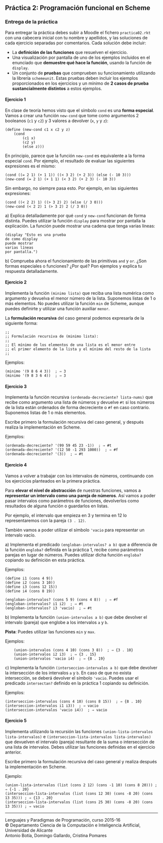 ## Práctica 2: Programación funcional en Scheme

### Entrega de la práctica

Para entregar la práctica debes subir a Moodle el fichero
`practica02.rkt` con una cabecera inicial con tu nombre y apellidos, y
las soluciones de cada ejercicio separadas por comentarios. Cada
solución debe incluir:

- La **definición de las funciones** que resuelven el ejercicio.
- Una visualización por pantalla de uno de los ejemplos incluidos en
  el enunciado que **demuestre qué hace la función**, usando la
  función de `display`.
- Un conjunto de **pruebas** que comprueben su funcionamiento
  utilizando la librería `schemeunit`. Estas pruebas deben incluir los
  ejemplos proporcionados en los ejercicios y un mínimo de **2 casos
  de prueba sustancialmente distintos** a estos ejemplos.

#### Ejercicio 1

En clase de teoría hemos visto que el símbolo `cond` es una **forma
especial**. Vamos a crear una función `new-cond` que tome como
argumentos 2 booleanos (`c1` y `c2`) y 3 valores a devolver (`x`, `y`
y `z`):

```
(define (new-cond c1 x c2 y z)
	(cond
		(c1 x)
		(c2 y)
		(else z)))
```

En principio, parece que la función `new-cond` es equivalente a la
forma especial `cond`. Por ejemplo, el resultado de evaluar las
siguientes expresiones es el mismo:

	(cond ((= 2 1) (+ 1 1)) ((< 3 2) (+ 2 3)) (else (- 10 3)))
	(new-cond (= 2 1) (+ 1 1) (< 3 2) (+ 2 3) (- 10 3))

Sin embargo, no siempre pasa esto. Por ejemplo, en las siguientes
expresiones:

	(cond ((< 2 2) 1) ((> 3 2) 2) (else (/ 3 0)))
	(new-cond (< 2 2) 1 (> 3 2) 2 (/ 3 0))

a) Explica detalladamente por qué `cond` y `new-cond` funcionan de
forma distinta. Puedes utilizar la función `display` para mostrar por
pantalla la explicación. La función puede mostrar una cadena que tenga
varias líneas:

    (display "Esto es una prueba
    de como display
    puede mostrar
    varias líneas
    por pantalla.")

b) Comprueba ahora el funcionamiento de las primitivas `and` y
`or`. ¿Son formas especiales o funciones? ¿Por qué? Pon ejemplos y
explica tu respuesta detalladamente.


#### Ejercicio 2

Implementa la función `(minimo lista)` que reciba una lista numérica
como argumento y devuelva el menor número de la lista. Suponemos
listas de 1 o más elementos. No puedes utilizar la función `min` de
Scheme, aunque puedes definirte y utilizar una función auxiliar
`menor`.

La **formulación recursiva** del caso general podemos expresarla de la
siguiente forma:

	;;
	;; Formulación recursiva de (minimo lista):
	;;
	;; El mínimo de los elementos de una lista es el menor entre
	;; el primer elemento de la lista y el mínimo del resto de la lista
	;;

Ejemplos:

	(minimo '(9 8 6 4 3))  ; ⇒ 3
	(minimo '(9 8 3 6 4))  ; ⇒ 3

#### Ejercicio 3

Implementa la función recursiva `(ordenada-decreciente? lista-nums)`
que recibe como argumento una lista de números y devuelve `#t` si los
números de la lista están ordenados de forma decreciente o `#f` en
caso contrario. Suponemos listas de 1 o más elementos.

Escribe primero la formulación recursiva del caso general, y después
realiza la implementación en Scheme.

Ejemplos:

	(ordenada-decreciente? '(99 59 45 23 -1))  ; ⇒ #t
	(ordenada-decreciente? '(12 50 -1 293 1000))  ; ⇒ #f
	(ordenada-decreciente? '(3))  ; ⇒ #t


#### Ejercicio 4

Vamos a volver a trabajar con los intervalos de números, continuando
con los ejercicios planteados en la primera práctica.

Para **elevar el nivel de abstracción** de nuestras funciones, vamos a
**representar un intervalo como una pareja de números**. Así vamos a
poder pasar intervalos como parámetros de funciones, devolverlos como
resultados de alguna función o guardarlos en listas.

Por ejemplo, el intervalo que empieza en 3 y termina en 12 lo
representaremos con la pareja `(3 . 12)`.

También vamos a poder utilizar el símbolo `'vacio` para representar un
intervalo vacío.

a) Implementa el predicado `(engloban-intervalos? a b)` que a
diferencia de la función `engloba?` definida en la práctica 1, recibe
como parámetros parejas en lugar de números. Puedes utilizar dicha
función `engloba?` copiando su definición en esta práctica.

Ejemplos:

	(define i1 (cons 4 9))
	(define i2 (cons 3 10))
	(define i3 (cons 12 15))
	(define i4 (cons 8 19))

	(engloban-intervalos? (cons 5 9) (cons 4 8))  ; ⇒ #f
	(engloban-intervalos? i1 i2)  ; ⇒ #t
	(engloban-intervalos? i3 'vacio)  ; ⇒ #t

b) Implementa la función `(union-intervalos a b)` que debe devolver el
intervalo (pareja) que englobe a los intervalos `a` y `b`.

**Pista**: Puedes utilizar las funciones `min` y `max`.

Ejemplos:

		(union-intervalos (cons 4 10) (cons 3 8))  ; ⇒ {3 . 10}
		(union-intervalos i2 i3)  ; ⇒ {3 . 15}
		(union-intervalos 'vacio i4)  ; ⇒ {8 . 19}

c) Implementa la función `(interseccion-intervalos a b)` que debe
devolver la intersección de los intervalos `a` y `b`. En caso de que
no exista intersección, se deberá devolver el símbolo `'vacio`. Puedes
usar el predicado `intersectan?` definido en la práctica 1 copiando su
definición.

Ejemplos:

	(interseccion-intervalos (cons 4 10) (cons 8 15))  ; ⇒ {8 . 10}
	(interseccion-intervalos i1 i3))  ; ⇒ vacio
	(interseccion-intervalos 'vacio i4))  ; ⇒ vacio

#### Ejercicio 5

Implementa utilizando la recursión las funciones
`(union-lista-intervalos lista-intervalos)` e
`(interseccion-lista-intervalos lista-intervalos)` que devuelven el
intervalo (pareja) resultante de la suma o intersección de una lista
de intervalos. Debes utilizar las funciones definidas en el ejercicio
anterior.

Escribe primero la formulación recursiva del caso general y realiza
después la implementación en Scheme.

Ejemplo:

	(union-lista-intervalos (list (cons 2 12) (cons -1 10) (cons 8 20))) ; ⇒ {-1 . 20}
	(interseccion-lista-intervalos (list (cons 12 30) (cons -8 20) (cons 13 35))) ; ⇒ {13 . 20}
	(interseccion-lista-intervalos (list (cons 25 30) (cons -8 20) (cons 13 35))) ; ⇒ vacio

----

Lenguajes y Paradigmas de Programación, curso 2015-16  
© Departamento Ciencia de la Computación e Inteligencia Artificial, Universidad de Alicante  
Antonio Botía, Domingo Gallardo, Cristina Pomares
